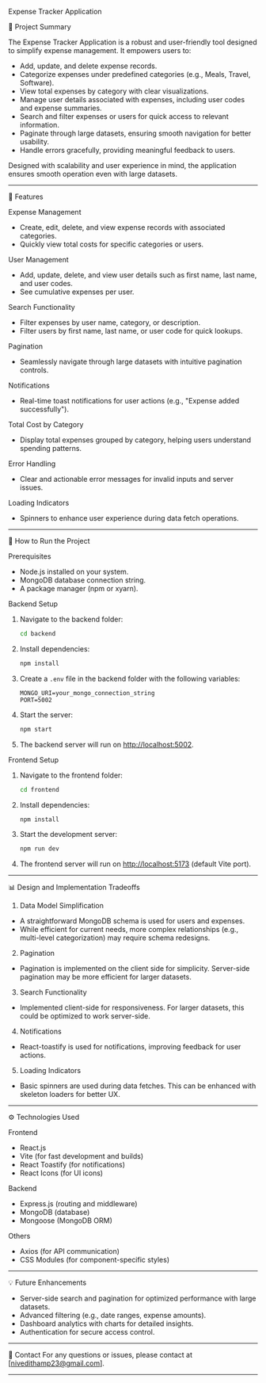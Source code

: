 Expense Tracker Application

📄 Project Summary

The Expense Tracker Application is a robust and user-friendly tool designed to simplify expense management. It empowers users to:

- Add, update, and delete expense records.
- Categorize expenses under predefined categories (e.g., Meals, Travel, Software).
- View total expenses by category with clear visualizations.
- Manage user details associated with expenses, including user codes and expense summaries.
- Search and filter expenses or users for quick access to relevant information.
- Paginate through large datasets, ensuring smooth navigation for better usability.
- Handle errors gracefully, providing meaningful feedback to users.

Designed with scalability and user experience in mind, the application ensures smooth operation even with large datasets.

---

🌟 Features

Expense Management
- Create, edit, delete, and view expense records with associated categories.
- Quickly view total costs for specific categories or users.

User Management
- Add, update, delete, and view user details such as first name, last name, and user codes.
- See cumulative expenses per user.

Search Functionality
- Filter expenses by user name, category, or description.
- Filter users by first name, last name, or user code for quick lookups.

Pagination
- Seamlessly navigate through large datasets with intuitive pagination controls.

Notifications
- Real-time toast notifications for user actions (e.g., "Expense added successfully").

Total Cost by Category
- Display total expenses grouped by category, helping users understand spending patterns.

Error Handling
- Clear and actionable error messages for invalid inputs and server issues.

Loading Indicators
- Spinners to enhance user experience during data fetch operations.

---

🚀 How to Run the Project

Prerequisites
- Node.js installed on your system.
- MongoDB database connection string.
- A package manager (npm or xyarn).

Backend Setup
1. Navigate to the backend folder:
   ```bash
   cd backend
   ```

2. Install dependencies:
   ```bash
   npm install
   ```

3. Create a `.env` file in the backend folder with the following variables:
   ```plaintext
   MONGO_URI=your_mongo_connection_string
   PORT=5002
   ```

4. Start the server:
   ```bash
   npm start
   ```

5. The backend server will run on [http://localhost:5002](http://localhost:5002).

Frontend Setup
1. Navigate to the frontend folder:
   ```bash
   cd frontend
   ```

2. Install dependencies:
   ```bash
   npm install
   ```

3. Start the development server:
   ```bash
   npm run dev
   ```

4. The frontend server will run on [http://localhost:5173](http://localhost:5173) (default Vite port).

---

📊 Design and Implementation Tradeoffs

1. Data Model Simplification
- A straightforward MongoDB schema is used for users and expenses.
- While efficient for current needs, more complex relationships (e.g., multi-level categorization) may require schema redesigns.

2. Pagination
- Pagination is implemented on the client side for simplicity. Server-side pagination may be more efficient for larger datasets.

3. Search Functionality
- Implemented client-side for responsiveness. For larger datasets, this could be optimized to work server-side.

4. Notifications
- React-toastify is used for notifications, improving feedback for user actions.

5. Loading Indicators
- Basic spinners are used during data fetches. This can be enhanced with skeleton loaders for better UX.

---

⚙️ Technologies Used

Frontend
- React.js
- Vite (for fast development and builds)
- React Toastify (for notifications)
- React Icons (for UI icons)

Backend
- Express.js (routing and middleware)
- MongoDB (database)
- Mongoose (MongoDB ORM)

Others
- Axios (for API communication)
- CSS Modules (for component-specific styles)

---

💡 Future Enhancements
- Server-side search and pagination for optimized performance with large datasets.
- Advanced filtering (e.g., date ranges, expense amounts).
- Dashboard analytics with charts for detailed insights.
- Authentication for secure access control.

---

📩 Contact
For any questions or issues, please contact at [nivedithamp23@gmail.com].

---
